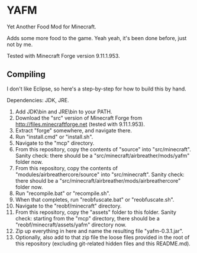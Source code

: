 YAFM
====

Yet Another Food Mod for Minecraft.

Adds some more food to the game.  Yeah yeah, it's been done before, just not by me.

Tested with Minecraft Forge version 9.11.1.953.

Compiling
---------

I don't like Eclipse, so here's a step-by-step for how to build this by hand.

Dependencies: JDK, JRE.

1. Add JDK\bin and JRE\bin to your PATH.
2. Download the "src" version of Minecraft Forge from http://files.minecraftforge.net (tested with 9.11.1.953).
3. Extract "forge" somewhere, and navigate there.
4. Run "install.cmd" or "install.sh".
5. Navigate to the "mcp" directory.
6. From this repository, copy the contents of "source" into "src/minecraft".  Sanity check: there should be a "src/minecraft/airbreather/mods/yafm" folder now.
7. From this repository, copy the contents of "modules/airbreathercore/source" into "src/minecraft".  Sanity check: there should be a "src/minecraft/airbreather/mods/airbreathercore" folder now.
8. Run "recompile.bat" or "recompile.sh".
9. When that completes, run "reobfuscate.bat" or "reobfuscate.sh".
10. Navigate to the "reobf/minecraft" directory.
11. From this repository, copy the "assets" folder to this folder.  Sanity check: starting from the "mcp" directory, there should be a "reobf/minecraft/assets/yafm" directory now.
12. Zip up everything in here and name the resulting file "yafm-0.3.1.jar".
13. Optionally, also add to that zip file the loose files provided in the root of this repository (excluding git-related hidden files and this README.md).
